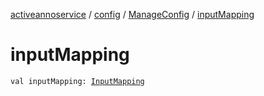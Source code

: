 [activeannoservice](../../index.md) / [config](../index.md) / [ManageConfig](index.md) / [inputMapping](./input-mapping.md)

# inputMapping

`val inputMapping: `[`InputMapping`](../-input-mapping/index.md)